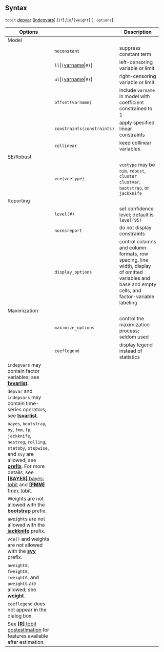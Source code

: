 ## Syntax

`tobit`
[depvar](http://www.stata.com/help.cgi?depvar)
\[[indepvars](http://www.stata.com/help.cgi?indepvars)\]
_\[`if`\] \[`in`\]_ \[`weight`\] \[`,`
`options`\]

| Options                                                                                                                                                                                                                                                                                                                                                                                                                                                                    |                                                                                                | Description                                                                                                                                      |
|----------------------------------------------------------------------------------------------------------------------------------------------------------------------------------------------------------------------------------------------------------------------------------------------------------------------------------------------------------------------------------------------------------------------------------------------------------------------------|------------------------------------------------------------------------------------------------|--------------------------------------------------------------------------------------------------------------------------------------------------|
| Model                                                                                                                                                                                                                                                                                                                                                                                                                                                                      |                                                                                                |                                                                                                                                                  |
|                                                                                                                                                                                                                                                                                                                                                                                                                                                                            | `noconstant`                                                                                   | suppress constant term                                                                                                                           |
|                                                                                                                                                                                                                                                                                                                                                                                                                                                                            | `ll`\[`(`[varname](http://www.stata.com/help.cgi?varname)\|`#)`\] | left-censoring variable or limit                                                                                                                 |
|                                                                                                                                                                                                                                                                                                                                                                                                                                                                            | `ul`\[`(`[varname](http://www.stata.com/help.cgi?varname)\|`#)`\] | right-censoring variable or limit                                                                                                                |
|                                                                                                                                                                                                                                                                                                                                                                                                                                                                            | `offset(varname)`                                                                              | include `varname` in model with coefficient constrained to 1                                                                                     |
|                                                                                                                                                                                                                                                                                                                                                                                                                                                                            | `constraints(constraints)`                                                                 | apply specified linear constraints                                                                                                               |
|                                                                                                                                                                                                                                                                                                                                                                                                                                                                            | `collinear`                                                                                    | keep collinear variables                                                                                                                         |
| SE/Robust                                                                                                                                                                                                                                                                                                                                                                                                                                                                  |                                                                                                |                                                                                                                                                  |
|                                                                                                                                                                                                                                                                                                                                                                                                                                                                            | `vce(vcetype)`                                                                                 | `vcetype` may be `oim`, `robust`, `cluster clustvar`, `bootstrap`, or `jackknife`                                                              |
| Reporting                                                                                                                                                                                                                                                                                                                                                                                                                                                                  |                                                                                                |                                                                                                                                                  |
|                                                                                                                                                                                                                                                                                                                                                                                                                                                                            | `level(#)`                                                                                     | set confidence level; default is `level(95)`                                                                                                     |
|                                                                                                                                                                                                                                                                                                                                                                                                                                                                            | `nocnsreport`                                                                                  | do not display constraints                                                                                                                       |
|                                                                                                                                                                                                                                                                                                                                                                                                                                                                            | `display_options`                                                                              | control columns and column formats, row spacing, line width, display of omitted variables and base and empty cells, and factor-variable labeling |
| Maximization                                                                                                                                                                                                                                                                                                                                                                                                                                                               |                                                                                                |                                                                                                                                                  |
|                                                                                                                                                                                                                                                                                                                                                                                                                                                                            | `maximize_options`                                                                             | control the maximization process; seldom used                                                                                                    |
|                                                                                                                                                                                                                                                                                                                                                                                                                                                                            | `coeflegend`                                                                                   | display legend instead of statistics                                                                                                             |
| `indepvars` may contain factor variables; see [<strong>fvvarlist</strong>](http://www.stata.com/help.cgi?fvvarlist).                                                                                                                                                                                                                                                                                                                            |                                                                                                |                                                                                                                                                  |
| `depvar` and `indepvars` may contain time-series operators; see [<strong>tsvarlist</strong>](http://www.stata.com/help.cgi?tsvarlist).                                                                                                                                                                                                                                                                                                          |                                                                                                |                                                                                                                                                  |
| `bayes`, `bootstrap`, `by`, `fmm`, `fp`, `jackknife`, `nestreg`, `rolling`, `statsby`, `stepwise`, and `svy` are allowed; see [<strong>prefix</strong>](http://www.stata.com/help.cgi?prefix). For more details, see [<strong>[BAYES]</strong> bayes: tobit](http://www.stata.com/help.cgi?bayes_tobit) and [<strong>[FMM]</strong> fmm: tobit](http://www.stata.com/help.cgi?fmm_tobit). |                                                                                                |                                                                                                                                                  |
| Weights are not allowed with the [<strong>bootstrap</strong>](http://www.stata.com/help.cgi?bootstrap) prefix.                                                                                                                                                                                                                                                                                                                                  |                                                                                                |                                                                                                                                                  |
| `aweight`s are not allowed with the [<strong>jackknife</strong>](http://www.stata.com/help.cgi?jackknife) prefix.                                                                                                                                                                                                                                                                                                                               |                                                                                                |                                                                                                                                                  |
| `vce()` and weights are not allowed with the [<strong>svy</strong>](http://www.stata.com/help.cgi?svy) prefix.                                                                                                                                                                                                                                                                                                                                  |                                                                                                |                                                                                                                                                  |
| `aweight`s, `fweight`s, `iweight`s, and `pweight`s are allowed; see [<strong>weight</strong>](http://www.stata.com/help.cgi?weight).                                                                                                                                                                                                                                                                                                            |                                                                                                |                                                                                                                                                  |
| `coeflegend` does not appear in the dialog box.                                                                                                                                                                                                                                                                                                                                                                                                                            |                                                                                                |                                                                                                                                                  |
| See [<strong>[R]</strong> tobit postestimation](http://www.stata.com/help.cgi?tobit_postestimation) for features available after estimation.                                                                                                                                                                                                                                                                                                    |                                                                                                |                                                                                                                                                  |
